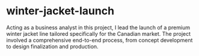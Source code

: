 # winter-jacket-launch
Acting as a business analyst in this project, I lead the launch of a premium winter jacket line tailored specifically for the Canadian market. The project involved a comprehensive end-to-end process, from concept development to design finalization and production.

